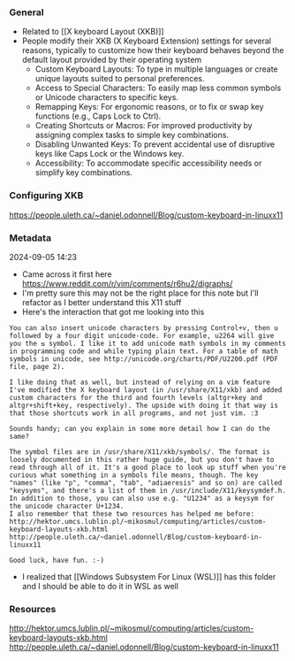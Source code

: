 ### General
- Related to [[X keyboard Layout (XKB)]]
- People modify their XKB (X Keyboard Extension) settings for several reasons, typically to customize how their keyboard behaves beyond the default layout provided by their operating system
	- Custom Keyboard Layouts: To type in multiple languages or create unique layouts suited to personal preferences.
	- Access to Special Characters: To easily map less common symbols or Unicode characters to specific keys.
	- Remapping Keys: For ergonomic reasons, or to fix or swap key functions (e.g., Caps Lock to Ctrl).
	- Creating Shortcuts or Macros: For improved productivity by assigning complex tasks to simple key combinations.
	- Disabling Unwanted Keys: To prevent accidental use of disruptive keys like Caps Lock or the Windows key.
	- Accessibility: To accommodate specific accessibility needs or simplify key combinations.


### Configuring XKB
https://people.uleth.ca/~daniel.odonnell/Blog/custom-keyboard-in-linuxx11


### Metadata
2024-09-05 14:23
- Came across it first here https://www.reddit.com/r/vim/comments/r6hu2/digraphs/
- I'm pretty sure this may not be the right place for this note but I'll refactor as I better understand this X11 stuff
- Here's the interaction that got me looking into this
```
You can also insert unicode characters by pressing Control+v, then u followed by a four digit unicode-code. For example, u2264 will give you the ≤ symbol. I like it to add unicode math symbols in my comments in programming code and while typing plain text. For a table of math symbols in unicode, see http://unicode.org/charts/PDF/U2200.pdf (PDF file, page 2).

I like doing that as well, but instead of relying on a vim feature I've modified the X keyboard layout (in /usr/share/X11/xkb) and added custom characters for the third and fourth levels (altgr+key and altgr+shift+key, respectively). The upside with doing it that way is that those shortcuts work in all programs, and not just vim. :3

Sounds handy; can you explain in some more detail how I can do the same?

The symbol files are in /usr/share/X11/xkb/symbols/. The format is loosely documented in this rather huge guide, but you don't have to read through all of it. It's a good place to look up stuff when you're curious what something in a symbols file means, though. The key "names" (like "p", "comma", "tab", "adiaeresis" and so on) are called "keysyms", and there's a list of them in /usr/include/X11/keysymdef.h. In addition to those, you can also use e.g. "U1234" as a keysym for the unicode character U+1234.
I also remember that these two resources has helped me before:
http://hektor.umcs.lublin.pl/~mikosmul/computing/articles/custom-keyboard-layouts-xkb.html
http://people.uleth.ca/~daniel.odonnell/Blog/custom-keyboard-in-linuxx11

Good luck, have fun. :-)
```
- I realized that [[Windows Subsystem For Linux (WSL)]] has this folder and I should be able to do it in WSL as well
### Resources
http://hektor.umcs.lublin.pl/~mikosmul/computing/articles/custom-keyboard-layouts-xkb.html
http://people.uleth.ca/~daniel.odonnell/Blog/custom-keyboard-in-linuxx11
